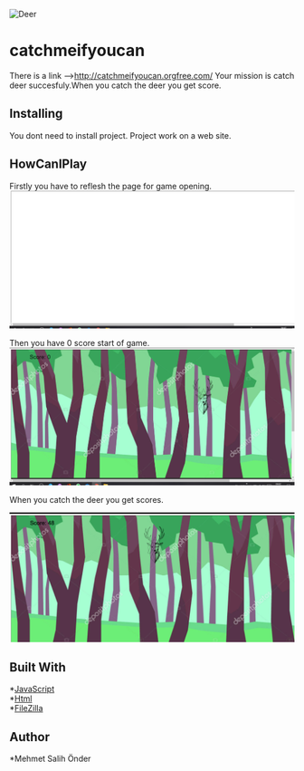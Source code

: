 ![Deer](https://cdn.shopify.com/s/files/1/1791/8743/files/278429_ohqagrzk6gl_6006d3bf-a1a0-4ff0-b438-a308f33de10f_150x.png?v=1515333536)
# **catchmeifyoucan**
There is a link -->http://catchmeifyoucan.orgfree.com/ 
Your mission is catch deer succesfuly.When you catch the deer you get score.

## Installing
You dont need to install project. Project work on a web site.


## HowCanIPlay
 Firstly you have to reflesh the page for game opening.
 ![Deer2](Ekran%20Görüntüsü%20(138).png)
 
 Then you have 0 score start of game.
 ![Deer2](Ekran%20Görüntüsü%20(139).png)
 
 When you catch the deer you get scores.
 
 ![Deer2](Ekran%20Görüntüsü%20(140).png)

## Built With

*[JavaScript](https://www.w3schools.com/js/default.asp)<br/>
*[Html](https://www.w3schools.com/html/default.asp)<br/>
*[FileZilla](https://filezilla-project.org/)

## Author

 *Mehmet Salih Önder
 
 
 
 
 
